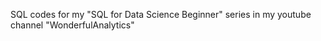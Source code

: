 SQL codes for my "SQL for Data Science Beginner" series in my youtube channel "WonderfulAnalytics" 
